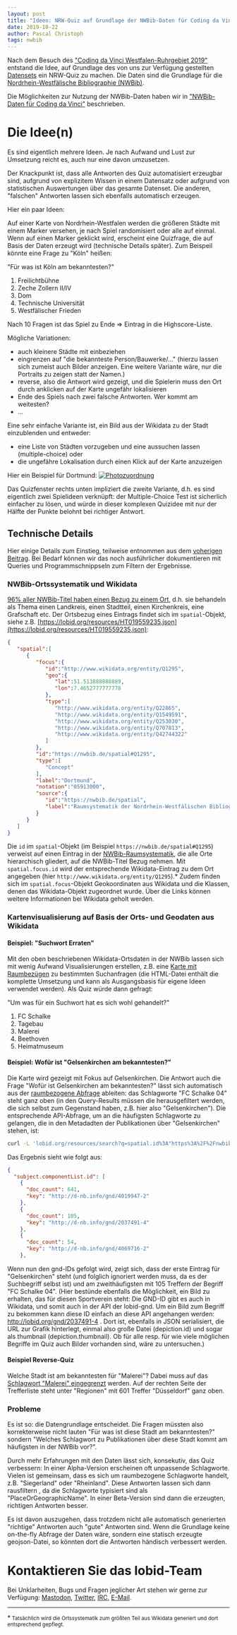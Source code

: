 ```yaml
---
layout: post
title: "Ideen: NRW-Quiz auf Grundlage der NWBib-Daten für Coding da Vinci"
date: 2019-10-22
author: Pascal Christoph
tags: nwbib
---
```


Nach dem Besuch des ["Coding da Vinci Westfalen-Ruhrgebiet 2019"](https://codingdavinci.de/events/westfalen-ruhrgebiet/) entstand die Idee, auf Grundlage des von uns zur Verfügung gestellten [Datensets](https://codingdavinci.de/daten/#hochschulbibliothekszentrum-des-landes-nordrhein-westfalen) ein NRW-Quiz zu machen. Die Daten sind die Grundlage für die [Nordrhein-Westfälische Bibliographie (NWBib)](https://nwbib.de).

Die Möglichkeiten zur Nutzung der NWBib-Daten haben wir in ["NWBib-Daten für Coding da Vinci"](http://blog.lobid.org/2019/10/08/nwbib-at-cdv.html) beschrieben.

# Die Idee(n)
Es sind eigentlich mehrere Ideen. Je nach Aufwand und Lust zur Umsetzung reicht es, auch nur eine davon umzusetzen.

Der Knackpunkt ist, dass alle Antworten des Quiz automatisiert erzeugbar sind, aufgrund von explizitem Wissen in einem Datensatz
oder aufgrund von statistischen Auswertungen über das gesamte Datenset. Die anderen, "falschen" Antworten lassen sich ebenfalls automatisch erzeugen.

Hier ein paar Ideen:

Auf einer Karte von Nordrhein-Westfalen werden die größeren Städte mit einem Marker versehen, je nach Spiel randomisiert oder alle auf einmal. Wenn auf einen Marker
geklickt wird, erscheint eine Quizfrage, die auf Basis der Daten erzeugt wird (technische Details später). Zum Beispeil könnte eine Frage zu "Köln" heißen:

"Für was ist Köln am bekanntesten?"

1. Freilichtbühne
2. Zeche Zollern II/IV
3. Dom
4. Technische Universität
5. Westfälischer Frieden

Nach 10 Fragen ist das Spiel zu Ende => Eintrag in die Highscore-Liste.

Mögliche Variationen:
* auch kleinere Städte mit einbeziehen
* eingrenzen auf "die bekannteste Person/Bauwerke/..." (hierzu lassen sich zumeist auch Bilder anzeigen. Eine weitere Variante wäre, nur die Portraits zu zeigen statt der Namen.)
* reverse, also die Antwort wird gezeigt, und die Spielerin muss den Ort durch anklicken auf der Karte ungefähr lokalisieren
* Ende des Spiels nach zwei falsche Antworten. Wer kommt am weitesten?
* ...

Eine sehr einfache Variante ist, ein Bild aus der Wikidata zu der Stadt einzublenden und entweder:

* eine Liste von Städten vorzugeben und eine aussuchen lassen (multiple-choice) oder
* die ungefähre Lokalisation durch einen Klick auf der Karte anzuzeigen

Hier ein Beispiel für Dortmund:
<a href="https://www.wikidata.org/wiki/Q1295">![Photozuordnung](/images/nrw-quiz-idee/1043px-North_Rhine-Westphalia_topographic_map_01V_Photo-Dortmund.svg.png "Photozuordnung auf der Karte für Dortmund")</a>

Das Quizfenster rechts unten impliziert die zweite Variante, d.h. es sind eigentlich zwei Spielideen verknüpft:
der Multiple-Choice Test ist sicherlich einfacher zu lösen, und würde in dieser komplexen Quizidee mit nur der Hälfte der Punkte belohnt
bei richtiger Antwort.

## Technische Details

Hier einige Details zum Einstieg, teilweise entnommen aus dem [voherigen Beitrag](http://blog.lobid.org/2019/10/08/nwbib-at-cdv.html). Bei Bedarf können wir das noch ausführlicher dokumentieren mit Queries und Programmschnippseln zum Filtern der Ergebnisse.

### NWBib-Ortssystematik und Wikidata

[96% aller NWBib-Titel haben einen Bezug zu einem Ort](https://lobid.org/resources/search?q=_exists_%3Aspatial+AND+inCollection.id%3A%22http%3A%2F%2Flobid.org%2Fresources%2FHT014176012%23%21%22), d.h. sie behandeln als Thema einen Landkreis, einen Stadtteil, einen Kirchenkreis, eine Grafschaft etc. Der Ortsbezug eines Eintrags findet sich im `spatial`-Objekt, siehe z.B. [https://lobid.org/resources/HT019559235.json](https://lobid.org/resources/HT019559235.json):

```json
{
   "spatial":[
      {
         "focus":{
            "id":"http://www.wikidata.org/entity/Q1295",
            "geo":{
               "lat":51.513888888889,
               "lon":7.4652777777778
            },
            "type":[
               "http://www.wikidata.org/entity/Q22865",
               "http://www.wikidata.org/entity/Q1549591",
               "http://www.wikidata.org/entity/Q253030",
               "http://www.wikidata.org/entity/Q707813",
               "http://www.wikidata.org/entity/Q42744322"
            ]
         },
         "id":"https://nwbib.de/spatial#Q1295",
         "type":[
            "Concept"
         ],
         "label":"Dortmund",
         "notation":"05913000",
         "source":{
            "id":"https://nwbib.de/spatial",
            "label":"Raumsystematik der Nordrhein-Westfälischen Bibliographie"
         }
      }
   ]
}
```

Die `id` im `spatial`-Objekt (im Beispiel `https://nwbib.de/spatial#Q1295`) verweist auf einen Eintrag in der [NWBib-Raumsystematik](https://nwbib.de/spatial), die alle Orte hierarchisch gliedert, auf die NWBib-Titel Bezug nehmen. Mit `spatial.focus.id` wird der entsprechende Wikidata-Eintrag zu dem Ort angegeben (hier `http://www.wikidata.org/entity/Q1295`).\* Zudem finden sich im `spatial.focus`-Objekt Geokoordinaten aus Wikidata und die Klassen, denen das Wikidata-Objekt zugeordnet wurde. Über die Links können weitere Informationen bei Wikidata geholt werden.

### Kartenvisualisierung auf Basis der Orts- und Geodaten aus Wikidata

#### Beispiel: "Suchwort Erraten"

Mit den oben beschriebenen Wikidata-Ortsdaten in der NWBib lassen sich mit wenig Aufwand Visualisierungen erstellen, z.B. eine [Karte mit Raumbezügen](http://blog.lobid.org/data/nwbib-at-cdv.html) zu bestimmten Suchanfragen (die HTML-Datei enthält die komplette Umsetzung und kann als Ausgangsbasis für eigene Ideen verwendet werden). Als Quiz würde dann gefragt:

"Um was für ein Suchwort hat es sich wohl gehandelt?"

1. FC Schalke
2. Tagebau
3. Malerei
4. Beethoven
5. Heimatmuseum

#### Beispiel: Wofür ist "Gelsenkirchen am bekanntesten?"

Die Karte wird gezeigt mit Fokus auf Gelsenkirchen. Die Antwort auch die Frage "Wofür ist Gelsenkirchen am bekanntesten?" lässt sich automatisch aus der [raumbezogene Abfrage](https://nwbib.de/search?location=&q=spatial.id%3A%22https%3A%2F%2Fnwbib.de%2Fspatial%23Q2765%22) ableiten: das
Schlagworte "FC Schalke 04" steht ganz oben (in den Query-Results müssen die herausgefiltert werden, die sich selbst zum Gegenstand haben, z.B. hier also "Gelsenkirchen"). Die entsprechende API-Abfrage, um an die häufigsten Schlagworte zu gelangen, die in den Metadadten der Publikationen über "Gelsenkirchen" stehen, ist:
```bash
curl -L 'lobid.org/resources/search?q=spatial.id%3A"https%3A%2F%2Fnwbib.de%2Fspatial%23Q2765"&format=json&aggregations=subject.id%2Csubject.componentList.id&size=1' |jq .aggregation
```
Das Ergebnis sieht wie folgt aus:
```json
{
  "subject.componentList.id": [
    {
      "doc_count": 641,
      "key": "http://d-nb.info/gnd/4019947-2"
    },
    {
      "doc_count": 105,
      "key": "http://d-nb.info/gnd/2037491-4"
    },
    {
      "doc_count": 54,
      "key": "http://d-nb.info/gnd/4069716-2"
    },
```
Wenn nun den gnd-IDs gefolgt wird, zeigt sich, dass der erste Eintrag für "Gelsenkirchen" steht (und folglich ignoriert werden muss, da es der Suchbegriff selbst ist)
und am zweithäufigsten mit 105 Treffern der Begriff "FC Schalke 04".
(Hier bestünde ebenfalls die Möglichkeit, ein Bild zu erhalten, das für diesen Sportverein steht:
Die GND-ID gibt es auch in Wikidata, und somit auch in der API der lobid-gnd. Um ein Bild zum Begriff zu bekommen kann diese ID einfach an diese API angehangen werden: http://lobid.org/gnd/2037491-4 . Dort ist, ebenfalls in JSON serialisiert, die URL zur Grafik hinterlegt, einmal also große Datei (depiction.id) und sogar als thumbnail (depiction.thumbnail). Ob für alle resp. für wie viele möglichen Begriffe im Quiz auch Bilder vorhanden sind, wäre zu untersuchen.)

#### Beispiel Reverse-Quiz

Welche Stadt ist am bekanntesten für "Malerei"?
Dabei muss auf das [Schlagwort "Malerei" eingegrenzt](https://nwbib.de/search?q=subject.componentList.id%3A%22http%3A%2F%2Fd-nb.info%2Fgnd%2F4037220-0%22) werden. Auf der rechten Seite der Trefferliste steht unter "Regionen" mit 601 Treffer "Düsseldorf" ganz oben.

### Probleme

Es ist so: die Datengrundlage entscheidet. Die Fragen müssten also korrekterweise nicht lauten "Für was ist diese Stadt am bekanntesten?"
sondern "Welches Schlagwort zu Publikationen über diese Stadt kommt am häufigsten in der NWBib vor?".

Durch mehr Erfahrungen mit den Daten lässt sich, konsekutiv, das Quiz verbessern:
In einer Alpha-Version erscheinen oft unpassende Schlagworte. Vielen ist gemeinsam, dass es sich um raumbezogene Schlagworte handelt,
z.B. "Siegerland" oder "Rheinland". Diese Antworten lassen sich dann rausfiltern , da die Schlagworte typisiert sind als "PlaceOrGeographicName".
In einer Beta-Version sind dann die erzeugten, richtigen Antworten besser.

Es ist davon auszugehen, dass trotzdem nicht alle automatisch generierten "richtige" Antworten auch "gute" Antworten sind.
Wenn die Grundlage keine on-the-fly Abfrage der Daten wäre, sondern eine statisch erzeugte geojson-Datei, so könnten
dort die Antworten händisch verbessert werden.


# Kontaktieren Sie das lobid-Team

Bei Unklarheiten, Bugs und Fragen jeglicher Art stehen wir gerne zur Verfügung: [Mastodon](https://openbiblio.social/@lobid), [Twitter](https://twitter.com/lobidOrg), [IRC](irc://irc.freenode.net/lobid), [E-Mail](semweb@hbz-nrw.de).


----

\*<small> Tatsächlich wird die Ortssystematik zum größten Teil aus Wikidata generiert und dort entsprechend gepflegt.</small>
